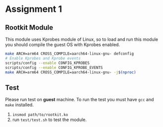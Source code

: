 # Assignment 1

## Rootkit Module

This module uses Kprobes module of Linux, so to load and run this module you should compile the guest OS with Kprobes enabled.

```sh
make ARCH=arm64 CROSS_COMPILE=aarch64-linux-gnu- defconfig
# Enable Kprobes and Kprobe events
scripts/config --enable CONFIG_KPROBES
scripts/config --enable CONFIG_KPROBE_EVENTS
make ARCH=arm64 CROSS_COMPILE=aarch64-linux-gnu- -j$(nproc)
```

## Test

Please run test on **guest** machine. To run the test you must have `gcc` and `make` installed. 
1. `insmod path/to/rootkit.ko`
2. run `test/test.sh` to test the module.


